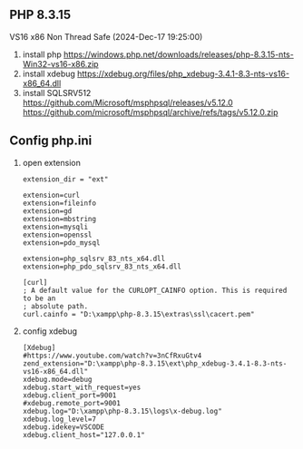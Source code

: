 ## PHP 8.3.15
   VS16 x86 Non Thread Safe (2024-Dec-17 19:25:00)

1. install php
   https://windows.php.net/downloads/releases/php-8.3.15-nts-Win32-vs16-x86.zip
2. install xdebug
   https://xdebug.org/files/php_xdebug-3.4.1-8.3-nts-vs16-x86_64.dll
3. install SQLSRV512
   https://github.com/Microsoft/msphpsql/releases/v5.12.0
   https://github.com/microsoft/msphpsql/archive/refs/tags/v5.12.0.zip

## Config php.ini
1. open extension
   ```
   extension_dir = "ext"

   extension=curl
   extension=fileinfo
   extension=gd
   extension=mbstring
   extension=mysqli
   extension=openssl
   extension=pdo_mysql

   extension=php_sqlsrv_83_nts_x64.dll
   extension=php_pdo_sqlsrv_83_nts_x64.dll

   [curl]
   ; A default value for the CURLOPT_CAINFO option. This is required to be an
   ; absolute path.
   curl.cainfo = "D:\xampp\php-8.3.15\extras\ssl\cacert.pem"
   ``` 
2. config xdebug
   ```
   [Xdebug]
   #https://www.youtube.com/watch?v=3nCfRxuGtv4
   zend_extension="D:\xampp\php-8.3.15\ext\php_xdebug-3.4.1-8.3-nts-vs16-x86_64.dll"
   xdebug.mode=debug
   xdebug.start_with_request=yes
   xdebug.client_port=9001
   #xdebug.remote_port=9001
   xdebug.log="D:\xampp\php-8.3.15\logs\x-debug.log"
   xdebug.log_level=7
   xdebug.idekey=VSCODE
   xdebug.client_host="127.0.0.1"
   ```


